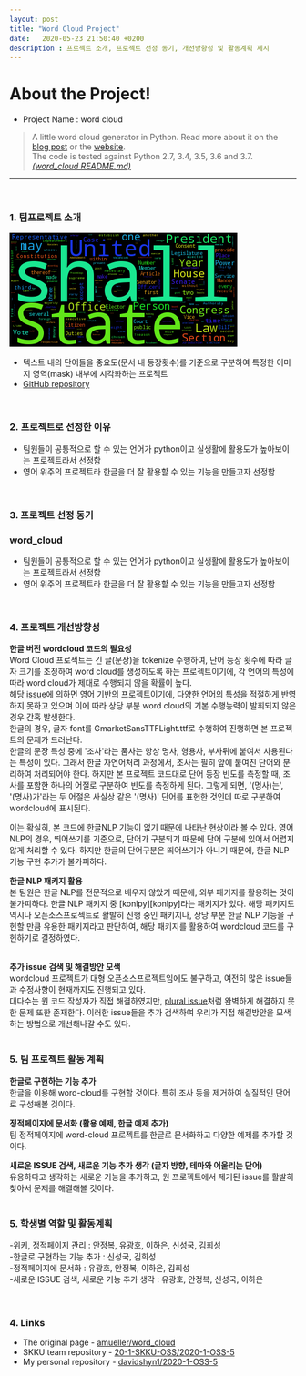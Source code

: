 ```yaml
---
layout: post
title: "Word Cloud Project"
date:   2020-05-23 21:50:40 +0200
description : 프로젝트 소개, 프로젝트 선정 동기, 개선방향성 및 활동계획 제시
---
```


# About the Project!
- Project Name : word cloud

>A little word cloud generator in Python. Read more about it on the [blog post][blog_post] or the [website][website].<br>
>The code is tested against Python 2.7, 3.4, 3.5, 3.6 and 3.7. [_(word_cloud README.md)_][README.md]<br>
<hr>
<br>

### 1. 팀프로젝트 소개
![example][example]<br>
* 텍스트 내의 단어들을 중요도(문서 내 등장횟수)를 기준으로 구분하여 특정한 이미지 영역(mask) 내부에 시각화하는 프로젝트<br>
* [GitHub repository][word_cloud]<br>
<br>

### 2. 프로젝트로 선정한 이유
* 팀원들이 공통적으로 할 수 있는 언어가 python이고 실생활에 활용도가 높아보이는 프로젝트라서 선정함<br>
* 영어 위주의 프로젝트라 한글을 더 잘 활용할 수 있는 기능을 만들고자 선정함<br>
<br>

### 3. 프로젝트 선정 동기
### word_cloud
- 팀원들이 공통적으로 할 수 있는 언어가 python이고 실생활에 활용도가 높아보이는 프로젝트라서 선정함
- 영어 위주의 프로젝트라 한글을 더 잘 활용할 수 있는 기능을 만들고자 선정함<br>
<br>
 
### 4. 프로젝트 개선방향성

**한글 버전 wordcloud 코드의 필요성**<br>
Word Cloud 프로젝트는 긴 글(문장)을 tokenize 수행하여, 단어 등장 횟수에 따라 글자 크기를 조정하여 word cloud를 생성하도록 하는 프로젝트이기에,
각 언어의 특성에 따라 word cloud가 제대로 수행되지 않을 확률이 높다.<br>
해당 [issue][issue1]에 의하면 영어 기반의 프로젝트이기에,
다양한 언어의 특성을 적절하게 반영하지 못하고 있으며 이에 따라 상당 부분 word cloud의 기본 수행능력이 발휘되지 않은 경우 간혹 발생한다.<br>
한글의 경우, 글자 font를 GmarketSansTTFLight.ttf로 수행하여 진행하면 본 프로젝트의 문제가 드러난다.<br>
한글의 문장 특성 중에 '조사'라는 품사는 항상 명사, 형용사, 부사뒤에 붙여서 사용된다는 특성이 있다.
그래서 한글 자연어처리 과정에서, 조사는 필히 앞에 붙여진 단어와 분리하여 처리되어야 한다.
하지만 본 프로젝트 코드대로 단어 등장 빈도를 측정할 때, 조사를 포함한 하나의 어절로 구분하여 빈도를 측정하게 된다.
그렇게 되면, '(명사)는', '(명사)가'라는 두 어절은 사실상 같은 '(명사)' 단어를 표현한 것인데
따로 구분하여 wordcloud에 표시된다.<br>

이는 확실히, 본 코드에 한글NLP 기능이 없기 때문에 나타난 현상이라 볼 수 있다.
영어 NLP의 경우, 띄어쓰기를 기준으로, 단어가 구분되기 때문에 단어 구분에 있어서 어렵지 않게 처리할 수 있다.
하지만 한글의 단어구분은 띄어쓰기가 아니기 때문에, 한글 NLP 기능 구현 추가가 불가피하다.

**한글 NLP 패키지 활용**<br>
본 팀원은 한글 NLP를 전문적으로 배우지 않았기 때문에, 외부 패키지를 활용하는 것이 불가피하다.
한글 NLP 패키지 중 [konlpy][konlpy]라는 패키지가 있다.
해당 패키지도 역시나 오픈소스프로젝트로 활발히 진행 중인 패키지나, 상당 부분 한글 NLP 기능을 구현할 만큼 유용한 패키지라고 판단하여,
해당 패키지를 활용하여 wordcloud 코드를 구현하기로 결정하였다.<br>
<br>

**추가 issue 검색 및 해결방안 모색**<br>
wordcloud 프로젝트가 대형 오픈소스프로젝트임에도 불구하고, 여전히 많은 issue들과 수정사항이 현재까지도 진행되고 있다.<br>
대다수는 원 코드 작성자가 직접 해결하였지만, [plural issue][issue2]처럼 완벽하게 해결하지 못한 문제 또한 존재한다.
이러한 issue들을 추가 검색하여 우리가 직접 해결방안을 모색하는 방법으로 개선해나갈 수도 있다.<br>
<br>

### 5. 팀 프로젝트 활동 계획

**한글로 구현하는 기능 추가** <br>
한글을 이용해 word-cloud를 구현할 것이다. 특히 조사 등을 제거하여 실질적인 단어로 구성해볼 것이다.
<br>

**정적페이지에 문서화 (활용 예제, 한글 예제 추가)** <br>
팀 정적페이지에 word-cloud 프로젝트를 한글로 문서화하고 다양한 예제를 추가할 것이다.
<br>

**새로운 ISSUE 검색, 새로운 기능 추가 생각 (글자 방향, 테마와 어울리는 단어)** <br>
유용하다고 생각하는 새로운 기능을 추가하고, 원 프로젝트에서 제기된 issue를 활발히 찾아서 문제를 해결해볼 것이다.
<br><br>

### 5. 학생별 역할 및 활동계획<br>
-위키, 정적페이지 관리 : 안정복, 유광호, 이하은, 신성국, 김희성<br>
-한글로 구현하는 기능 추가 : 신성국, 김희성<br>
-정적페이지에 문서화 : 유광호, 안정복, 이하은, 김희성<br>
-새로운 ISSUE 검색, 새로운 기능 추가 생각 : 유광호, 안정복, 신성국, 이하은<br>
<br><br>

### 4. Links
* The original page - [amueller/word_cloud][original_page] 
* SKKU team repository - [20-1-SKKU-OSS/2020-1-OSS-5][Groupreposit]
* My personal repository - [davidshyn1/2020-1-OSS-5][personalreposit]

[blog_post]: http://peekaboo-vision.blogspot.de/2012/11/a-wordcloud-in-python.html
[website]: http://amueller.github.io/word_cloud/
[README.md]: https://github.com/amueller/word_cloud/blob/master/README.md
[example]: https://github.com/amueller/word_cloud/raw/master/examples/constitution.png
[word_cloud]: https://github.com/amueller/word_cloud
[Groupreposit]: https://github.com/20-1-SKKU-OSS/2020-1-OSS-5
[original_page]: https://github.com/amueller/word_cloud
[personalreposit]: https://github.com/davidshyn1/2020-1-OSS-5
[issue1]: https://github.com/amueller/word_cloud/issues/238
[issue2]: https://github.com/amueller/word_cloud/issues/542




